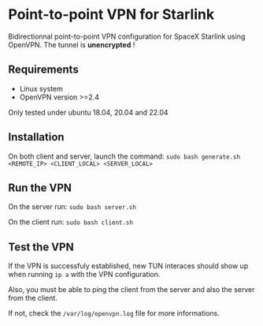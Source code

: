 # Point-to-point VPN for Starlink

Bidirectionnal point-to-point VPN configuration for SpaceX Starlink using OpenVPN. The tunnel is **unencrypted** !

## Requirements

- Linux system
- OpenVPN version >=2.4

Only tested under ubuntu 18.04, 20.04 and 22.04 

## Installation

On both client and server, launch the command: `sudo bash generate.sh <REMOTE_IP> <CLIENT_LOCAL> <SERVER_LOCAL>`

## Run the VPN

On the server run: `sudo bash server.sh`

On the client run: `sudo bash client.sh`

## Test the VPN

If the VPN is successfuly established, new TUN interaces should show up when running `ip a` with the VPN configuration.

Also, you must be able to ping the client from the server and also the server from the client.

If not, check the `/var/log/openvpn.log` file for more informations.
